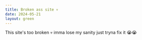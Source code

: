 ```yaml
---
title: Broken ass site 💀
date: 2024-05-21
layout: green
---
```


This site's too broken 💀 imma lose my sanity just tryna fix it 😭😭


